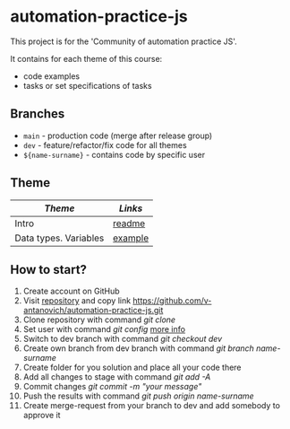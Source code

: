 # automation-practice-js

This project is for the 'Community of automation practice JS'.

It contains for each theme of this course:

- code examples
- tasks or set specifications of tasks

## Branches

* `main` - production code (merge after release group)
* `dev` - feature/refactor/fix code for all themes
* `${name-surname}` - contains code by specific user

## Theme

| *Theme*  | *Links* |
| ------------- | ------------- |
| Intro  | [readme](README.md) |
| Data types. Variables  | [example](src/basics/)  |

## How to start?

   1. Create account on GitHub
   2. Visit [repository](https://github.com/v-antanovich/automation-practice-js) and copy link https://github.com/v-antanovich/automation-practice-js.git
   3. Clone repository with command *git clone*
   4. Set user with command *git config* [more info](https://github.com/v-antanovich)
   5. Switch to dev branch with command *git checkout dev*
   6. Create own branch from dev branch with command *git branch name-surname*
   7. Create folder for you solution and place all your code there
   8. Add all changes to stage with command *git add -A*
   9. Commit changes *git commit -m "your message"*
   10. Push the results with command *git push origin name-surname*
   11. Create merge-request from your branch to dev and add somebody to approve it

